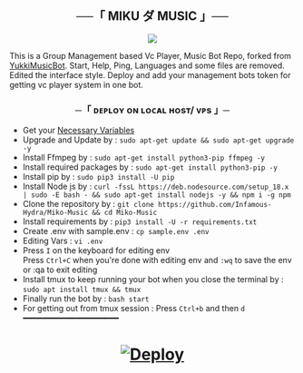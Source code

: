 <h2 align="center">
    ──「 MIKU ダ MUSIC 」──
</h2>

<p align="center">
  <img src="https://telegra.ph/file/5">
</p>

This is a Group Management based Vc Player, Music Bot Repo, forked from [YukkiMusicBot](https://github.com/TeamYukki/YukkiMusicBot). 
Start, Help, Ping, Languages and some files are removed.
Edited the interface style.
Deploy and add your management bots token for getting vc player system in one bot.

<h3 align="center">
    ─「 ᴅᴇᴩʟᴏʏ ᴏɴ ʟᴏᴄᴀʟ ʜᴏsᴛ/ ᴠᴘs 」─
</h3>

- Get your [Necessary Variables](https://github.com/Infamous-Hydra/Miko-Music/blob/main/sample.env)
- Upgrade and Update by :
`sudo apt-get update && sudo apt-get upgrade -y`
- Install Ffmpeg by :
`sudo apt-get install python3-pip ffmpeg -y`
- Install required packages by :
`sudo apt-get install python3-pip -y`
- Install pip by :
`sudo pip3 install -U pip`
- Install Node js by :
`curl -fssL https://deb.nodesource.com/setup_18.x | sudo -E bash - && sudo apt-get install nodejs -y && npm i -g npm`
- Clone the repository by :
`git clone https://github.com/Infamous-Hydra/Miko-Music && cd Miko-Music`
- Install requirements by :
`pip3 install -U -r requirements.txt`
- Create .env  with sample.env : 
`cp sample.env .env`
- Editing Vars : 
`vi .env`
- Press `I` on the keyboard for editing env<br>
Press `Ctrl+C` when you're done with editing env and `:wq` to save the env or :qa to exit editing<br>
- Install tmux to keep running your bot when you close the terminal by :
`sudo apt install tmux && tmux`
- Finally run the bot by :
`bash start`
- For getting out from tmux session : Press `Ctrl+b` and then `d`<br>
━━━━━━━━━━━━━━━━━━━━


<h1>
    <p align="center">
        <a href="https://heroku.com/deploy?template=https://github.com/Infamous-Hydra/Miko-Music">
            <img src="https://www.herokucdn.com/deploy/button.svg" alt="Deploy">
        </a>
    </p>
</h1>
